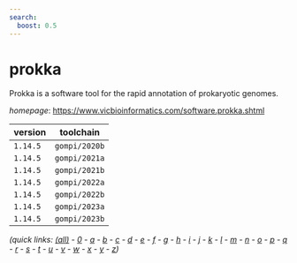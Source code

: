 ```yaml
---
search:
  boost: 0.5
---
```

# prokka

Prokka is a software tool for the rapid annotation of prokaryotic genomes.

*homepage*: <https://www.vicbioinformatics.com/software.prokka.shtml>

version | toolchain
--------|----------
``1.14.5`` | ``gompi/2020b``
``1.14.5`` | ``gompi/2021a``
``1.14.5`` | ``gompi/2021b``
``1.14.5`` | ``gompi/2022a``
``1.14.5`` | ``gompi/2022b``
``1.14.5`` | ``gompi/2023a``
``1.14.5`` | ``gompi/2023b``


*(quick links: [(all)](../index.md) - [0](../0/index.md) - [a](../a/index.md) - [b](../b/index.md) - [c](../c/index.md) - [d](../d/index.md) - [e](../e/index.md) - [f](../f/index.md) - [g](../g/index.md) - [h](../h/index.md) - [i](../i/index.md) - [j](../j/index.md) - [k](../k/index.md) - [l](../l/index.md) - [m](../m/index.md) - [n](../n/index.md) - [o](../o/index.md) - [p](../p/index.md) - [q](../q/index.md) - [r](../r/index.md) - [s](../s/index.md) - [t](../t/index.md) - [u](../u/index.md) - [v](../v/index.md) - [w](../w/index.md) - [x](../x/index.md) - [y](../y/index.md) - [z](../z/index.md))*

